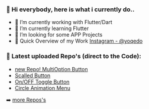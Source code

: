 ### 👋 Hi everybody, here is what i currently do..

- 🔭 I’m currently working with Flutter/Dart
- 🌱 I’m currently learning Flutter
- 🤔 I’m looking for some APP Projects
- 💬 Quick Overview of my Work [Instagram - @yoqedo](https://www.instagram.com/yoqedo/) 

### 💎 Latest uploaded Repo's (direct to the Code): 

- [new Repo! MultiOption Button](https://github.com/yoqedo/flutter_multioption_button/blob/main/multioption/lib/multioptionButton.dart)
- [Scalled Button](https://github.com/yoqedo/flutter_scaledButton/blob/master/scalebutton/lib/main.dart)
- [On/OFF Toggle Button](https://github.com/yoqedo/flutter_animated_onoffbutton/blob/master/onoffbutton/lib/main.dart)
- [Circle Animation Menu](https://github.com/yoqedo/flutter_circlemenu/blob/master/circlemenu/lib/main.dart)

➡️ [more Repos's](https://github.com/yoqedo?tab=repositories)


